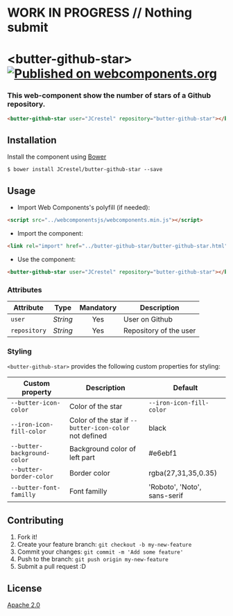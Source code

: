 # WORK IN PROGRESS // Nothing submit

# \<butter-github-star\> [![Published on webcomponents.org](https://img.shields.io/badge/webcomponents.org-published-blue.svg)](https://www.webcomponents.org/element/JCrestel/butter-github-star)

### This web-component show the number of stars of a Github repository. 

<!---
```
<custom-element-demo>
  <template>
    <script src="../webcomponentsjs/webcomponents-lite.js"></script>
    <link rel="import" href="../butter-github-star/butter-github-star.html">
    <next-code-block></next-code-block>
  </template>
</custom-element-demo>
```
-->
```html
<butter-github-star user="JCrestel" repository="butter-github-star"></butter-github-star>
```

## Installation
Install the component using [Bower](https://bower.io/)

```$ bower install JCrestel/butter-github-star --save```

## Usage
* Import Web Components's polyfill (if needed):
```html
<script src="../webcomponentsjs/webcomponents.min.js"></script>
```
* Import the component:
```html
<link rel="import" href="../butter-github-star/butter-github-star.html">
```
* Use the component:
```html
<butter-github-star user="JCrestel" repository="butter-github-star"></butter-github-star>
```
### Attributes
Attribute | Type | Mandatory | Description
----------|:----:|:---------:|-------------
`user` | *String* | Yes | User on Github
`repository` | *String* | Yes | Repository of the user

### Styling
`<butter-github-star>` provides the following custom properties for styling:

Custom property | Description | Default
----------------|-------------|----------
`--butter-icon-color` | Color of the star | `--iron-icon-fill-color`
`--iron-icon-fill-color` | Color of the star if `--butter-icon-color` not defined | black
`--butter-background-color` | Background color of left part | #e6ebf1
`--butter-border-color` | Border color | rgba(27,31,35,0.35)
`--butter-font-familly` | Font familly | 'Roboto', 'Noto', sans-serif


## Contributing
1. Fork it!
2. Create your feature branch: ```git checkout -b my-new-feature```
3. Commit your changes: ```git commit -m 'Add some feature'```
4. Push to the branch: ```git push origin my-new-feature```
5. Submit a pull request :D

## License
[Apache 2.0](http://www.apache.org/licenses/LICENSE-2.0)